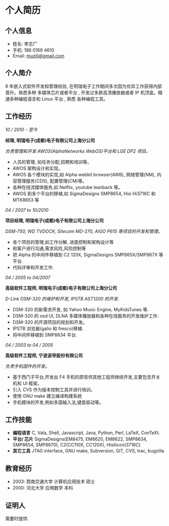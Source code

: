 个人简历
=======

个人信息
-------

* 姓名: 李志广
* 手机: 186 0169 4610
* Email: muzili@gmail.com

个人简介
-------

8 年嵌入式软件开发和管理经验, 在明瑞电子工作期间多次因为优异工作获得内部晋升。熟悉多种
多媒体芯片或者平台 , 开发过多款高清播放器或者 IP 机顶盒。精通多种编程语言和 Linux 平台 , 熟悉
各种编程工具。

工作经历
-------
*10 / 2010 - 至今*

**经理, 明瑞电子(成都)电子有限公司上海分公司**

*负责管理和开发 AWOS(AlphaNetworks WebOS)平台和 LGE DP2 项目。*

* 人员的管理, 如任务分配,招聘和培训等。
* AWOS 架构设计和实现。
* AWOS 各个模块的实现,如 Alpha webkit browser(AWB), 网络管理(NM), 内容管理服务(CDS), 配置管理(CM)等。
* 各种在线流媒体服务,如 Netflix, youtube leanback 等。
* AWOS 到多个平台的移植,如 SigmaDesigns SMP8654, Hisi Hi3716C 和 MTK8653 等

*04 / 2007 to 10/2010*

**项目经理, 明瑞电子(成都)电子有限公司上海分公司**

*DSM-750, WD TVDOCK, Sitecom MD-270, AIGO P615 等项目的开发和管理。*

* 各个项目的管理,如工作分解, 进度控制和架构设计等
* 和客户进行沟通,需求风险,风险控制等
* 把 Alpha 的中间件移植到 C2 120X, SigmaDesigns SMP865X/SMP867X 等平台.
* 代码评审和开发工作.

*04 / 2005 to 04/2007*

**高级软件工程师, 明瑞电子(成都)电子有限公司上海分公司**

*D-Link DSM-320 的维护和开发, IPSTB AST1200 的开发.*

* DSM-320 的新需求开发, 如 Yahoo Music Engine, MyKidsTunes 等.
* DSM-320 的 osd UI, DLNA 多媒体播放器和各种在线服务的开发维护工作.
* DSM-320 的开源项目的规划和开发。
* IPSTB 浏览器(galio 和 fresco)移植.
* 将中间件移植到 SMP8634 平台.

*04 / 2003 to 04 / 2005*

**高级软件工程师, 宁波波导股份有限公司**

*负责手机固件的开发。*

* 基于西门子平台,开发出 F4 手机的原型供其他工程师继续开发,主要包含开关机和 UI 框架。
* 引入 CVS 作为版本控制工具并进行培训。
* 使用 GNU make 建立编译构建系统
* 手机模块的开发,例如多国输入法,键盘驱动等。

工作技能
--------

* **编程语言** C, Vala, Shell, Javascript, Java, Python, Perl, LaTeX, ConTeXt.
* **平台/ 芯片** SigmaDesigns(EM8475, EM8620, EM8622, SMP8634, SMP8654, SMP8670), C2(CC110X, CC120X), Hisilicon(3716C)
* **其它工具** JTAG interface, GNU make, Subversion, GIT, CVS, trac, bugzilla

教育经历
--------
* 2003: 西南交通大学 计算机应用技术 硕士
* 2000: 河北大学 应用数学 本科

证明人
------
需要时提供.


